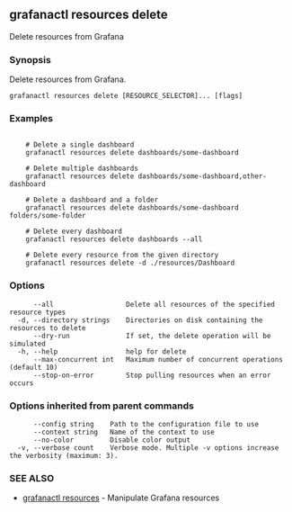 ## grafanactl resources delete

Delete resources from Grafana

### Synopsis

Delete resources from Grafana.

```
grafanactl resources delete [RESOURCE_SELECTOR]... [flags]
```

### Examples

```

	# Delete a single dashboard
	grafanactl resources delete dashboards/some-dashboard

	# Delete multiple dashboards
	grafanactl resources delete dashboards/some-dashboard,other-dashboard

	# Delete a dashboard and a folder
	grafanactl resources delete dashboards/some-dashboard folders/some-folder

	# Delete every dashboard
	grafanactl resources delete dashboards --all

	# Delete every resource from the given directory
	grafanactl resources delete -d ./resources/Dashboard

```

### Options

```
      --all                  Delete all resources of the specified resource types
  -d, --directory strings    Directories on disk containing the resources to delete
      --dry-run              If set, the delete operation will be simulated
  -h, --help                 help for delete
      --max-concurrent int   Maximum number of concurrent operations (default 10)
      --stop-on-error        Stop pulling resources when an error occurs
```

### Options inherited from parent commands

```
      --config string    Path to the configuration file to use
      --context string   Name of the context to use
      --no-color         Disable color output
  -v, --verbose count    Verbose mode. Multiple -v options increase the verbosity (maximum: 3).
```

### SEE ALSO

* [grafanactl resources](grafanactl_resources.md)	 - Manipulate Grafana resources

